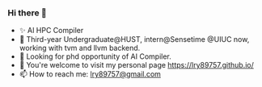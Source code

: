 ### Hi there 👋

<!--
**LRY89757/LRY89757** is a ✨ _special_ ✨ repository because its `README.md` (this file) appears on your GitHub profile.
-->
<!-- Here are some ideas to get you started: -->
- ✨ AI HPC Compiler
- 👯 Third-year Undergraduate@HUST, intern@Sensetime @UIUC now, working with tvm and llvm backend.
- 🔭 Looking for phd opportunity of AI Compiler.
- 🌱 You're welcome to visit my personal page https://lry89757.github.io/
- 📫 How to reach me: lry89757@gmail.com
<!-- - 🔭 Looking for chances of **Summer research experience in US or Singpore onsite, about DL Compiler**. I can cover the expenses myself, but any assistance in the form of a fund would be greatly appreciated. -->

<!-- - ✨ I'm a third-year undergraduate student(CS) at Huazhong University of Science and Technology. -->
<!-- - 🔭 I’m currently working on HUST.DIAN.AI(Leader), AIpi(bailan), [Heptagonhust](https://github.com/heptagonhust)(Learning HPC). -->
<!-- - 🌱 I’m currently learning Cuda, C++, AI Compiler(TVM,MLIR etc) and Adversarial Attack(Backdoor Learning) about Transformer. -->
<!-- - 👯 I’m collaborating on AI with [Yibin Wang](https://github.com/flyleeee), **A Dalao**!. -->
<!-- - 🤔 I’m looking for help with Transformer, HPC, TVM, MLIR. -->
<!-- - 💬 Ask me about AI -->

<!-- - 😄 Pronouns: ... -->
<!-- - ⚡ Fun fact: ... -->

<!-- [![Anurag's github stats](https://github-readme-stats.vercel.app/api?username=LRY89757)](https://github.com/anuraghazra/github-readme-stats) -->

<!-- 📕 &nbsp;**Latest Blog Posts**(Long time no update...) -->
<!-- BLOG-POST-LIST:START -->
<!-- - [mmdet && project of fenghuo](https://lry89757.github.io/2021/11/09/mmdet-project-of-fenghuo/)
- [Code Trace of MMDETECTION](https://lry89757.github.io/2021/10/16/code-trace-of-mmdetection/)
- [Road Crack of exploration](https://lry89757.github.io/2021/10/04/lu-mian-lie-feng-shu-ju-ji-diao-yan/)
- [Self Attention Is All My Need](https://lry89757.github.io/2021/10/13/self-attention-is-all-my-need/) -->
<!-- - [God Mode in browsers: document.designMode = "on"](https://dev.to/gautamkrishnar/god-mode-in-browsers-document-designmode-on-2pmo) -->
<!-- BLOG-POST-LIST:END -->

<!-- My idea coding state： -->
<!-- ![image](https://user-images.githubusercontent.com/77330637/171345862-d7393b9a-e2b2-4c85-bd42-13389626d384.png) -->
<!-- ![image](https://user-images.githubusercontent.com/77330637/163973410-badc6966-d278-4323-9a53-8cd451b1017b.png) -->
<!-- ![image](https://user-images.githubusercontent.com/77330637/165716037-78784376-54b6-4681-84c5-c904dbb9b88a.png) -->
<!-- ![image](https://user-images.githubusercontent.com/77330637/164719279-7764430c-7894-4e6e-bd99-542a1ceb7f5c.png) -->
<!-- ![image](https://user-images.githubusercontent.com/77330637/164245602-1648badd-82c5-4075-9b56-e67e85489e32.png) -->
<!-- ![image](https://user-images.githubusercontent.com/77330637/166138717-47ac30df-b368-4547-a76b-be00ff622f3e.png) -->
<!-- ![image](https://user-images.githubusercontent.com/77330637/164354052-af7a67b2-1f2f-455e-a643-5b21b17a40e0.png) -->
<!-- ![image](https://user-images.githubusercontent.com/77330637/172780354-3858ffca-c3b5-4966-ba8e-4647b4e9d00b.png) -->
<!-- <img width="1010" alt="image" src="https://user-images.githubusercontent.com/77330637/165522213-55701801-69f1-43c6-a412-e0578feeb5d4.png"> -->
<!-- ![image](https://user-images.githubusercontent.com/77330637/190435247-be097629-fed1-4fb2-b77e-12a836650b0f.png) -->

<!-- ![image](https://user-images.githubusercontent.com/77330637/190435679-b30ff26e-4432-4026-8805-ba1dd9c0a07b.png) -->

<!-- ![image](https://user-images.githubusercontent.com/77330637/190435768-b896856e-20ab-4103-82b0-7a9dc74a6ad3.png) -->

<!-- ![image](https://user-images.githubusercontent.com/77330637/190435913-4e58e20a-e078-4285-924d-e36dcd87ecbf.png) -->

<!-- ![image](https://user-images.githubusercontent.com/77330637/190439162-878d0e2e-46c6-4fbd-91bd-2bf6f3d31d33.png) -->

<!-- ![image](https://user-images.githubusercontent.com/77330637/190843806-c1e7e50f-18a8-487d-9f4e-6a0dbb72aaf6.png) -->

<!-- ![image](https://user-images.githubusercontent.com/77330637/190861860-cb380358-02b2-412d-9314-2bd53e04c249.png) -->

<!-- ![image](https://user-images.githubusercontent.com/77330637/191393371-acc41f66-3bd5-46e5-9aae-d6503151b13f.png) -->

<!-- ![2023-05-27-16-27-30-image](https://github.com/LRY89757/LRY89757/assets/77330637/8c2347fb-d592-48a2-aab5-c872c86cd887) -->
<!-- ![2023-05-27-16-46-32-image](https://github.com/LRY89757/LRY89757/assets/77330637/4745ab1c-0c16-4bd6-b0ab-3fe3c0db5537) -->
<!-- ![2023-05-31-15-14-33-image](https://github.com/LRY89757/LRY89757/assets/77330637/9be80da2-aedb-4d3b-950a-3ef4eb84df4c) -->
<!-- ![2023-05-27-21-19-13-image](https://github.com/LRY89757/LRY89757/assets/77330637/12777a12-1202-4118-ace4-94c1b2db1aa3) -->
<!-- ![2023-05-27-18-14-53-image](https://github.com/LRY89757/LRY89757/assets/77330637/df6f5f61-3e44-4800-b1f0-e832d4a4ca96) -->
<!-- ![2023-05-27-22-34-54-image](https://github.com/LRY89757/LRY89757/assets/77330637/830af65f-d945-4685-a812-a0da1607db56) -->
<!-- ![2023-05-28-17-27-58-image](https://github.com/LRY89757/LRY89757/assets/77330637/2f34e511-cfcd-44e3-9e76-725b72dfa839) -->
<!-- <img width="1145" alt="CoefficientsBroadcasting" src="https://github.com/LRY89757/LRY89757/assets/77330637/d17af0f0-e562-4296-b694-0e47e8a3822a"> -->



<!-- ![image](https://user-images.githubusercontent.com/77330637/191886080-7fcd7310-0dce-4698-b2db-2792f9fd7465.png) -->

<!-- ![07c8748bef6904a4e02afd8e852cf11](https://user-images.githubusercontent.com/77330637/195068001-54813a34-b64f-4036-946b-1020c3b274a6.jpg) -->

<!-- ![%3B 0KEQ@0(~FM9E4 6GZ)I](https://user-images.githubusercontent.com/77330637/197226440-ae9f6cdd-9530-41f3-8f42-6fbaeae91d37.png) -->

<!-- ![4}@OG5 TVO)75$3X5SWWZUS](https://user-images.githubusercontent.com/77330637/197226656-38c5b997-265c-494a-b55b-5374de7851f3.png) -->

<!--ncnn新版本发布，亮点自寻QAQ👏：![image](https://user-images.githubusercontent.com/77330637/176847154-83e7f727-c406-4f81-aaee-6a049edd0f76.png)-->
<!-- ![image](https://github.com/LRY89757/LRY89757/assets/77330637/e2f5b364-cae2-4317-a5c3-3e2deaf1acda) -->

<!-- ![image](https://github.com/LRY89757/LRY89757/assets/77330637/30d5b91a-e0dd-4435-bf9c-56fcf8c6003f) -->

<!-- ![image](https://github.com/LRY89757/LRY89757/assets/77330637/5e423a64-cdb9-48a3-8539-dd8c2c1a54f6) -->

<!-- ![image](https://github.com/LRY89757/LRY89757/assets/77330637/c4b45b48-e7c3-4861-97c8-7ec9902e449d) -->

<!-- ![image](https://github.com/LRY89757/LRY89757/assets/77330637/7a8fd063-9450-4219-9e06-c43d306d3222) -->

<!-- ![image](https://github.com/LRY89757/LRY89757/assets/77330637/0b3fdc04-3e68-41d5-a3fd-8c3444aa1678) -->
<!-- ![image](https://github.com/LRY89757/LRY89757/assets/77330637/9f591f3e-0eee-496b-acc7-1bd76df50e4b) -->
<!-- ![image](https://github.com/LRY89757/LRY89757/assets/77330637/2ddd7cfd-6aef-4194-bcc2-c43cbfaf89dd) -->


<!-- ![image](https://github.com/LRY89757/LRY89757/assets/77330637/27d00f78-7678-470a-9c37-ce50257f4bcb) -->


<!-- ![image](https://github.com/LRY89757/LRY89757/assets/77330637/b268c0d7-a5ee-473f-9239-a1268442672d) -->

<!-- ![image](https://github.com/LRY89757/LRY89757/assets/77330637/e33143f9-12a7-4f0f-895e-e89bbe9197c2) -->
<!-- ![image](https://github.com/LRY89757/LRY89757/assets/77330637/82983587-20e6-441e-a321-f3733c14a164) -->
<!-- ![image](https://github.com/LRY89757/LRY89757/assets/77330637/aa969bf7-bc0e-4b65-8007-08398c6d292d) -->
<!-- ![image](https://github.com/LRY89757/LRY89757/assets/77330637/7ce7e216-6338-48c0-b085-d679b8b219f7) -->

<!-- ![image](https://github.com/LRY89757/LRY89757/assets/77330637/6879c78c-fc69-4627-8dc9-8400e035c43f) -->
<!-- ![image](https://github.com/LRY89757/LRY89757/assets/77330637/800aee13-216e-44d4-bca5-626982ee95e6) -->

<!-- ![image](https://github.com/LRY89757/LRY89757/assets/77330637/e25194be-e156-4b1a-a7c4-0d2ced9f4263) -->

<!-- ![image](https://github.com/LRY89757/LRY89757/assets/77330637/73f4957f-ef73-4eca-9e07-a3bb88ed277e) -->

<!-- ![image](https://github.com/LRY89757/LRY89757/assets/77330637/2c267fd5-0296-4a67-ab6f-46a4a38d60c5) -->

<!-- ![image](https://github.com/LRY89757/LRY89757/assets/77330637/04cd80a8-1e9e-4c68-bb7b-f77fc4ea29d2) -->

<!-- ![image](https://github.com/LRY89757/LRY89757/assets/77330637/e51d3f20-208e-46ad-b56a-fb692eb27f43) -->

<!-- ![image](https://github.com/LRY89757/LRY89757/assets/77330637/a7f94ce8-6e05-454e-ba72-8c207c327061) -->

<!-- ![image](https://github.com/LRY89757/LRY89757/assets/77330637/234bf680-1092-4152-90f7-3d7bf28052b7) -->

<!-- ![image](https://github.com/LRY89757/LRY89757/assets/77330637/9f4e54ee-936c-4782-bf00-004f9bea011b) -->

<!-- ![982b208b9f290743f09f176642907e6](https://github.com/LRY89757/LRY89757/assets/77330637/40467370-0d70-42b3-9571-9a563d78128b) -->

<!-- ![image](https://github.com/LRY89757/LRY89757/assets/77330637/7c688206-c309-4af9-8b33-ee138d4be76d) -->

<!-- ![image](https://github.com/LRY89757/LRY89757/assets/77330637/4dc5c9f6-52e7-4c63-9d75-997903758d76) -->

<!-- ![image](https://github.com/LRY89757/LRY89757/assets/77330637/b42db4db-e77a-48ff-abbf-75e3e78b5cf7) -->

<!-- ![image](https://github.com/LRY89757/LRY89757/assets/77330637/11d115cf-07aa-48e7-b090-08066bd2ae58) -->

<!-- ![image](https://github.com/LRY89757/LRY89757/assets/77330637/12d55844-15a9-4c1e-bd4e-6b26661113ec) -->

<!-- ![image](https://github.com/LRY89757/LRY89757/assets/77330637/d1ec51c9-19f1-4fc2-88f4-7d1873b6ef00) -->

<!-- ![image](https://github.com/LRY89757/LRY89757/assets/77330637/b298f1d7-aac1-4f07-ab3d-3823f28fa8a2) -->

<!-- ![image](https://github.com/LRY89757/LRY89757/assets/77330637/eaeda9f4-be36-49fb-b5ca-485418ecd262) -->

<!-- ![image](https://github.com/LRY89757/LRY89757/assets/77330637/c4f2a089-96b8-4754-a00c-be7517ad021b) -->


<!--START_SECTION:waka-->

<!--END_SECTION:waka-->

